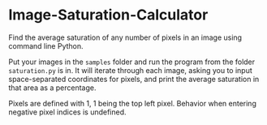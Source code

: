 # Image-Saturation-Calculator
Find the average saturation of any number of pixels in an image using command line Python.

Put your images in the `samples` folder and run the program from the folder `saturation.py` is in. It will iterate through each image, asking you to input space-separated coordinates for pixels, and print the average saturation in that area as a percentage.

Pixels are defined with 1, 1 being the top left pixel.
Behavior when entering negative pixel indices is undefined.